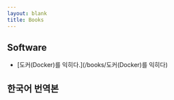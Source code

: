 ```yaml
---
layout: blank
title: Books
---
```

## Software
* [도커(Docker)를 익히다.](/books/도커(Docker)를 익히다)

## 한국어 번역본
